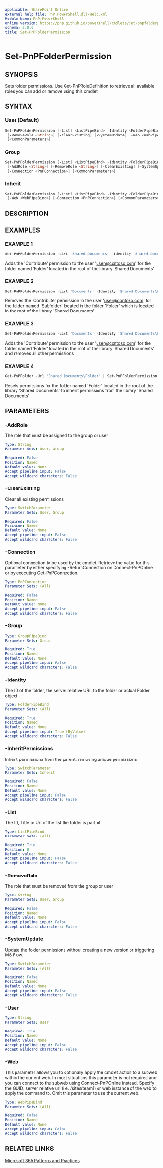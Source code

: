```yaml
---
applicable: SharePoint Online
external help file: PnP.PowerShell.dll-Help.xml
Module Name: PnP.PowerShell
online version: https://pnp.github.io/powershell/cmdlets/set-pnpfolderpermission
schema: 2.0.0
title: Set-PnPFolderPermission
---
```


# Set-PnPFolderPermission

## SYNOPSIS
Sets folder permissions. Use Get-PnPRoleDefinition to retrieve all available roles you can add or remove using this cmdlet.

## SYNTAX

### User (Default)
```powershell
Set-PnPFolderPermission [-List] <ListPipeBind> -Identity <FolderPipeBind> -User <String> [-AddRole <String>]
 [-RemoveRole <String>] [-ClearExisting] [-SystemUpdate] [-Web <WebPipeBind>] [-Connection <PnPConnection>]
 [<CommonParameters>]
```

### Group
```powershell
Set-PnPFolderPermission [-List] <ListPipeBind> -Identity <FolderPipeBind> -Group <GroupPipeBind>
 [-AddRole <String>] [-RemoveRole <String>] [-ClearExisting] [-SystemUpdate] [-Web <WebPipeBind>]
 [-Connection <PnPConnection>] [<CommonParameters>]
```

### Inherit
```powershell
Set-PnPFolderPermission [-List] <ListPipeBind> -Identity <FolderPipeBind> [-InheritPermissions] [-SystemUpdate]
 [-Web <WebPipeBind>] [-Connection <PnPConnection>] [<CommonParameters>]
```

## DESCRIPTION

## EXAMPLES

### EXAMPLE 1
```powershell
Set-PnPFolderPermission -List 'Shared Documents' -Identity 'Shared Documents\Folder' -User 'user@contoso.com' -AddRole 'Contribute'
```

Adds the 'Contribute' permission to the user 'user@contoso.com' for the folder named 'Folder' located in the root of the library 'Shared Documents'

### EXAMPLE 2
```powershell
Set-PnPFolderPermission -List 'Documents' -Identity 'Shared Documents\Folder\Subfolder' -User 'user@contoso.com' -RemoveRole 'Contribute'
```

Removes the 'Contribute' permission to the user 'user@contoso.com' for the folder named 'Subfolder' located in the folder 'Folder' which is located in the root of the library 'Shared Documents'

### EXAMPLE 3
```powershell
Set-PnPFolderPermission -List 'Documents' -Identity 'Shared Documents\Folder' -User 'user@contoso.com' -AddRole 'Contribute' -ClearExisting
```

Adds the 'Contribute' permission to the user 'user@contoso.com' for the folder named 'Folder' located in the root of the library 'Shared Documents' and removes all other permissions

### EXAMPLE 4
```powershell
Get-PnPFolder -Url 'Shared Documents\Folder' | Set-PnPFolderPermission -List 'Documents' -InheritPermissions
```

Resets permissions for the folder named 'Folder' located in the root of the library 'Shared Documents' to inherit permissions from the library 'Shared Documents'

## PARAMETERS

### -AddRole
The role that must be assigned to the group or user

```yaml
Type: String
Parameter Sets: User, Group

Required: False
Position: Named
Default value: None
Accept pipeline input: False
Accept wildcard characters: False
```

### -ClearExisting
Clear all existing permissions

```yaml
Type: SwitchParameter
Parameter Sets: User, Group

Required: False
Position: Named
Default value: None
Accept pipeline input: False
Accept wildcard characters: False
```

### -Connection
Optional connection to be used by the cmdlet. Retrieve the value for this parameter by either specifying -ReturnConnection on Connect-PnPOnline or by executing Get-PnPConnection.

```yaml
Type: PnPConnection
Parameter Sets: (All)

Required: False
Position: Named
Default value: None
Accept pipeline input: False
Accept wildcard characters: False
```

### -Group

```yaml
Type: GroupPipeBind
Parameter Sets: Group

Required: True
Position: Named
Default value: None
Accept pipeline input: False
Accept wildcard characters: False
```

### -Identity
The ID of the folder, the server relative URL to the folder or actual Folder object

```yaml
Type: FolderPipeBind
Parameter Sets: (All)

Required: True
Position: Named
Default value: None
Accept pipeline input: True (ByValue)
Accept wildcard characters: False
```

### -InheritPermissions
Inherit permissions from the parent, removing unique permissions

```yaml
Type: SwitchParameter
Parameter Sets: Inherit

Required: False
Position: Named
Default value: None
Accept pipeline input: False
Accept wildcard characters: False
```

### -List
The ID, Title or Url of the list the folder is part of

```yaml
Type: ListPipeBind
Parameter Sets: (All)

Required: True
Position: 0
Default value: None
Accept pipeline input: False
Accept wildcard characters: False
```

### -RemoveRole
The role that must be removed from the group or user

```yaml
Type: String
Parameter Sets: User, Group

Required: False
Position: Named
Default value: None
Accept pipeline input: False
Accept wildcard characters: False
```

### -SystemUpdate
Update the folder permissions without creating a new version or triggering MS Flow.

```yaml
Type: SwitchParameter
Parameter Sets: (All)

Required: False
Position: Named
Default value: None
Accept pipeline input: False
Accept wildcard characters: False
```

### -User

```yaml
Type: String
Parameter Sets: User

Required: True
Position: Named
Default value: None
Accept pipeline input: False
Accept wildcard characters: False
```

### -Web
This parameter allows you to optionally apply the cmdlet action to a subweb within the current web. In most situations this parameter is not required and you can connect to the subweb using Connect-PnPOnline instead. Specify the GUID, server relative url (i.e. /sites/team1) or web instance of the web to apply the command to. Omit this parameter to use the current web.

```yaml
Type: WebPipeBind
Parameter Sets: (All)

Required: False
Position: Named
Default value: None
Accept pipeline input: False
Accept wildcard characters: False
```

## RELATED LINKS

[Microsoft 365 Patterns and Practices](https://aka.ms/m365pnp)